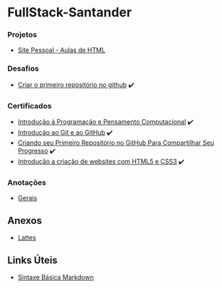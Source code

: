 # FullStack-Santander

### **Projetos**
* [Site Pessoal - Aulas de HTML](/Sitehtml/Home.html)
### **Desafios**
* [Criar o primeiro repositório no github](https://github.com/TravassosMT/FullStack-Santander.git) ✔️

### **Certificados**
* [Introdução à Programação e Pensamento Computacional](/Certificados/1.pdf) ✔️
* [Introdução ao Git e ao GitHub](/Certificados/2.pdf) ✔️
* [Criando seu Primeiro Repositório no GitHub Para Compartilhar Seu Progresso](/Certificados/3.pdf) ✔️
* [Introdução a criação de websites com HTML5 e CSS3](/Certificados/4.pdf) ✔️

### **Anotações**
* [Gerais](/Anotacoes/Gerais.txt)

## Anexos

* [Lattes](http://lattes.cnpq.br/0467314311473424)

## Links Úteis

* [Sintaxe Básica Markdown](https://www.markdownguide.org/basic-syntax)
